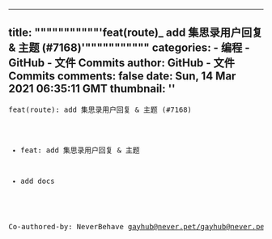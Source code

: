 
---
title: """""""""""'feat(route)_ add 集思录用户回复 & 主题 (#7168)'"""""""""""
categories: 
    - 编程
    - GitHub - 文件 Commits
author: GitHub - 文件 Commits
comments: false
date: Sun, 14 Mar 2021 06:35:11 GMT
thumbnail: ''
---

<div>   
<pre>feat(route): add 集思录用户回复 & 主题 (#7168)

* feat: add 集思录用户回复 & 主题

* add docs

Co-authored-by: NeverBehave <gayhub@never.pet></gayhub@never.pet></pre>  
</div>
            